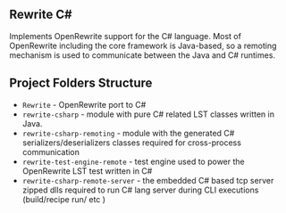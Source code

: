 ## Rewrite C#

Implements OpenRewrite support for the C# language.
Most of OpenRewrite including the core framework is Java-based, so a remoting mechanism is used to communicate between the Java and C# runtimes.

## Project Folders Structure

* `Rewrite` - OpenRewrite port to C#
* `rewrite-csharp` - module with pure C# related LST classes written in Java.
* `rewrite-csharp-remoting` - module with the generated C# serializers/deserializers classes required for cross-process communication
* `rewrite-test-engine-remote` - test engine used to power the OpenRewrite LST test written in C#
* `rewrite-csharp-remote-server` - the embedded C# based tcp server zipped dlls required to run C# lang server during CLI executions (build/recipe run/ etc )
